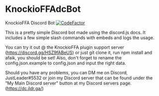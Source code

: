# KnockioFFAdcBot
KnockioFFA Discord Bot
[![CodeFactor](https://www.codefactor.io/repository/github/justleader69420/knockioffadcbot/badge)](https://www.codefactor.io/repository/github/justleader69420/knockioffadcbot)

This is a pretty simple Discord bot made using the discord.js docs.
It includes a few simple slash commands with embeds and logs the usage.

You can try it out @ the KnockioFFA plugin support server (https://discord.gg/HSZ9fABeUS) or just git clone it, run npm install and afaik, you should be set!
Also, don't forget to rename the config.json.example to config.json and input the right data.

Should you have any problems, you can DM me on Discord, JustLeader#5532 or join my Discord server that can be found under the "My Main Discord server" button at my Discord servers page. (https://dc.jldr.ga/)

